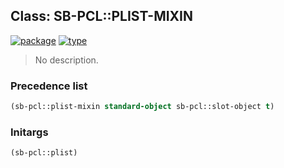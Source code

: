 ## Class: SB-PCL::PLIST-MIXIN
[![package](https://img.shields.io/badge/Package-SB--PCL-5f9ea0.svg?style=social&colorA=999999)](../) [![type](https://img.shields.io/badge/Type-Class-5f9ea0.svg?style=social&colorA=999999)](../#class) 

> No description.

### Precedence list
```cl
(sb-pcl::plist-mixin standard-object sb-pcl::slot-object t)
```
### Initargs
```cl
(sb-pcl::plist)
```
